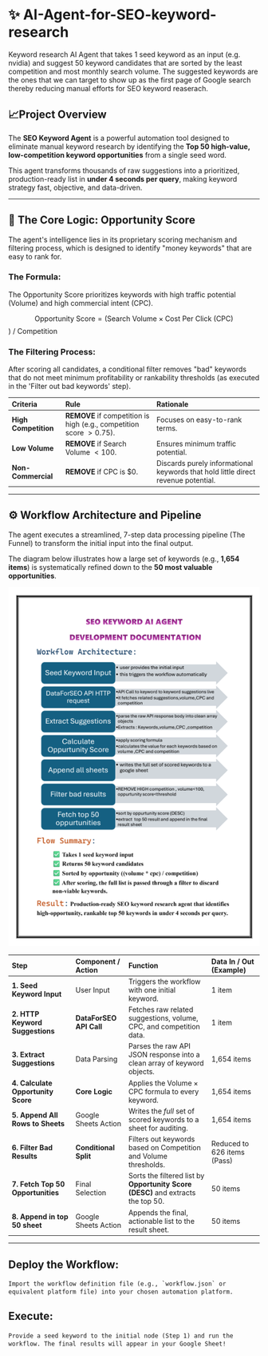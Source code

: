 # ✨ AI-Agent-for-SEO-keyword-research
Keyword research AI Agent that takes 1 seed keyword as an input (e.g. nvidia) and suggest 50 keyword candidates that are sorted by the least competition and most monthly search volume. The suggested keywords are the ones that we can target to show up as the first page of Google search thereby reducing manual efforts for SEO keyword reaserach.


##  📈Project Overview

The **SEO Keyword  Agent** is a powerful automation tool designed to eliminate manual keyword research by identifying the **Top 50 high-value, low-competition keyword opportunities** from a single seed word.

This agent transforms thousands of raw suggestions into a prioritized, production-ready list in **under 4 seconds per query**, making keyword strategy fast, objective, and data-driven.

---

## 🎯 The Core Logic: Opportunity Score

The agent's intelligence lies in its proprietary scoring mechanism and filtering process, which is designed to identify "money keywords" that are easy to rank for.

### The Formula:

The Opportunity Score prioritizes keywords with high traffic potential (Volume) and high commercial intent (CPC).

$$\text{Opportunity Score} = (\text{Search Volume} \times \text{Cost Per Click (CPC)}$$ ) / Competition

### The Filtering Process:

After scoring all candidates, a conditional filter removes "bad" keywords that do not meet minimum profitability or rankability thresholds (as executed in the 'Filter out bad keywords' step).

| Criteria | Rule | Rationale |
| :--- | :--- | :--- |
| **High Competition** | **REMOVE** if competition is high (e.g., competition score $\gt 0.75$). | Focuses on easy-to-rank terms. |
| **Low Volume** | **REMOVE** if Search Volume $\lt 100$. | Ensures minimum traffic potential. |
| **Non-Commercial** | **REMOVE** if CPC is $\$0$. | Discards purely informational keywords that hold little direct revenue potential. |

---

## ⚙️ Workflow Architecture and Pipeline

The agent executes a streamlined, 7-step data processing pipeline (The Funnel) to transform the initial input into the final output.

The diagram below illustrates how a large set of keywords (e.g., **1,654 items**) is systematically refined down to the **50 most valuable opportunities**.
<p align="center">
  <img src="Screenshot 2025-10-19 161730.png" alt="WORKFLOW FLOW" width="550"/>
</p>

| Step | Component / Action | Function | Data In / Out (Example) |
| :--- | :--- | :--- | :--- |
| **1. Seed Keyword Input** | User Input | Triggers the workflow with one initial keyword. | 1 item |
| **2. HTTP Keyword Suggestions** | **DataForSEO API Call** | Fetches raw related suggestions, volume, CPC, and competition data. | 1 item |
| **3. Extract Suggestions** | Data Parsing | Parses the raw API JSON response into a clean array of keyword objects. | 1,654 items |
| **4. Calculate Opportunity Score** | **Core Logic** | Applies the $\text{Volume} \times \text{CPC}$ formula to every keyword. | 1,654 items |
| **5. Append All Rows to Sheets** | Google Sheets Action | Writes the *full* set of scored keywords to a sheet for auditing. | 1,654 items |
| **6. Filter Bad Results** | **Conditional Split** | Filters out keywords based on Competition and Volume thresholds. | Reduced to 626 items (Pass) |
| **7. Fetch Top 50 Opportunities** | Final Selection | Sorts the filtered list by **Opportunity Score (DESC)** and extracts the top 50. | 50 items |
| **8. Append in top 50 sheet** | Google Sheets Action | Appends the final, actionable list to the result sheet. | 50 items |


---


##  **Deploy the Workflow:**
    Import the workflow definition file (e.g., `workflow.json` or equivalent platform file) into your chosen automation platform.
##   **Execute:**
    Provide a seed keyword to the initial node (Step 1) and run the workflow. The final results will appear in your Google Sheet!
